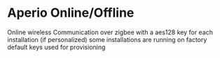 # Aperio Online/Offline

Online wireless Communication over zigbee with a aes128 key for each installation (if personalized) some installations are running on factory default keys used for provisioning
